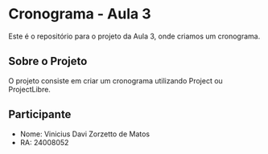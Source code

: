 # Cronograma - Aula 3

Este é o repositório para o projeto da Aula 3, onde criamos um cronograma.

## Sobre o Projeto

O projeto consiste em criar um cronograma utilizando Project ou ProjectLibre.

## Participante

- Nome: Vinicius Davi Zorzetto de Matos
- RA: 24008052
